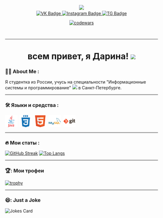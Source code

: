 <div id="header" align="center">
  <img src="https://media.giphy.com/media/v1.Y2lkPTc5MGI3NjExZTRydDZpeWt2N2h2cm1kZWdjaDN6ZG9ld3NzMGx5djMyeXhocGFlNSZlcD12MV9pbnRlcm5hbF9naWZfYnlfaWQmY3Q9cw/M9gbBd9nbDrOTu1Mqx/giphy.gif" width="200"/>
</div>
<div id="badges" align="center">
  <a href="https://vk.com/darishast">
    <img src="https://img.shields.io/badge/VK-blue?style=for-the-badge&logo=vk&logoColor=white" alt="VK Badge"/>
  </a>
  <a href="https://www.instagram.com/dar1na4ka?igsh=dml2djk1N21qYmJv&utm_source=qr">
    <img src="https://img.shields.io/badge/Instagram-red?style=for-the-badge&logo=instagram&logoColor=white" alt="Instagram Badge"/>
  </a>
  <a href="https://t.me/@darrrina1">
    <img src="https://img.shields.io/badge/Telegram-blue?style=for-the-badge&logo=telegram&logoColor=white" alt="TG Badge"/>
  </a>

  [![codewars](https://www.codewars.com/users/dar1na4kaa/badges/small)](https://www.codewars.com/users/dar1na4kaa)
  
</div>
<div id="prosmotr" align="center">
  <img src="https://komarev.com/ghpvc/?username=dar1na4kaa&style=flat-square&color=blue" alt=""/>
</div>

---

<div align="center" id="hello">
  <h1>
  всем привет, я Дарина!
  <img src="https://media.giphy.com/media/hvRJCLFzcasrR4ia7z/giphy.gif" width="30px"/>
  </h1>
</div>

### :woman_technologist: About Me :
Я студентка из России, учусь на специальности "Информационные системы и программирование" <img src="https://media.giphy.com/media/WUlplcMpOCEmTGBtBW/giphy.gif" width="30"> в Санкт-Петербурге.

---
### :hammer_and_wrench: Языки и средства :

<div>
  <img src="https://github.com/devicons/devicon/blob/master/icons/java/java-original-wordmark.svg" title="Java" alt="Java" width="40" height="40"/>&nbsp;
  <img src="https://github.com/devicons/devicon/blob/master/icons/css3/css3-plain-wordmark.svg"  title="CSS3" alt="CSS" width="40" height="40"/>&nbsp;
  <img src="https://github.com/devicons/devicon/blob/master/icons/html5/html5-original.svg" title="HTML5" alt="HTML" width="40" height="40"/>&nbsp;
  <img src="https://github.com/devicons/devicon/blob/master/icons/mysql/mysql-original-wordmark.svg" title="MySQL"  alt="MySQL" width="40" height="40"/>&nbsp;
  <img src="https://github.com/devicons/devicon/blob/master/icons/git/git-original-wordmark.svg" title="Git" **alt="Git" width="40" height="40"/>
</div>

---

### :fire: Мои статы :
[![GitHub Streak](http://github-readme-streak-stats.herokuapp.com?user=dar1na4kaa&theme=dark&background=000000)](https://git.io/streak-stats)
[![Top Langs](https://github-readme-stats.vercel.app/api/top-langs/?username=dar1na4kaa&layout=compact&theme=vision-friendly-dark)](https://github.com/anuraghazra/github-readme-stats)

---
### 🏆: Мои трофеи
[![trophy](https://github-profile-trophy.vercel.app/?username=dar1na4kaa)](https://github.com/ryo-ma/github-profile-trophy)

---
### 😆: Just a Joke
![Jokes Card](https://readme-jokes.vercel.app/api)




